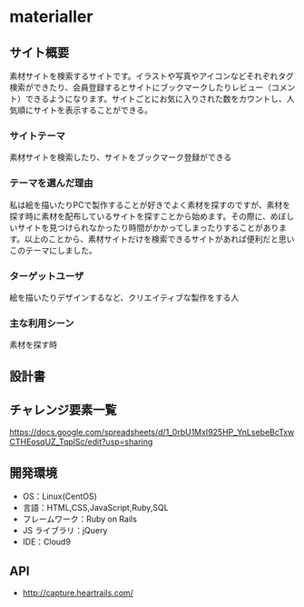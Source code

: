 # materialler

## サイト概要

素材サイトを検索するサイトです。イラストや写真やアイコンなどそれぞれタグ検索ができたり、会員登録するとサイトにブックマークしたりレビュー（コメント）できるようになります。サイトごとにお気に入りされた数をカウントし、人気順にサイトを表示することができる。

### サイトテーマ

素材サイトを検索したり、サイトをブックマーク登録ができる

### テーマを選んだ理由

私は絵を描いたりPCで製作することが好きでよく素材を探すのですが、素材を探す時に素材を配布しているサイトを探すことから始めます。その際に、めぼしいサイトを見つけられなかったり時間がかかってしまったりすることがあります。以上のことから、素材サイトだけを検索できるサイトがあれば便利だと思いこのテーマにしました。

### ターゲットユーザ

絵を描いたりデザインするなど、クリエイティブな製作をする人

### 主な利用シーン

素材を探す時

## 設計書

## チャレンジ要素一覧

https://docs.google.com/spreadsheets/d/1_0rbU1MxI925HP_YnLsebeBcTxwCTHEosqUZ_TqplSc/edit?usp=sharing

## 開発環境

- OS：Linux(CentOS)
- 言語：HTML,CSS,JavaScript,Ruby,SQL
- フレームワーク：Ruby on Rails
- JS ライブラリ：jQuery
- IDE：Cloud9

## API

- http://capture.heartrails.com/
